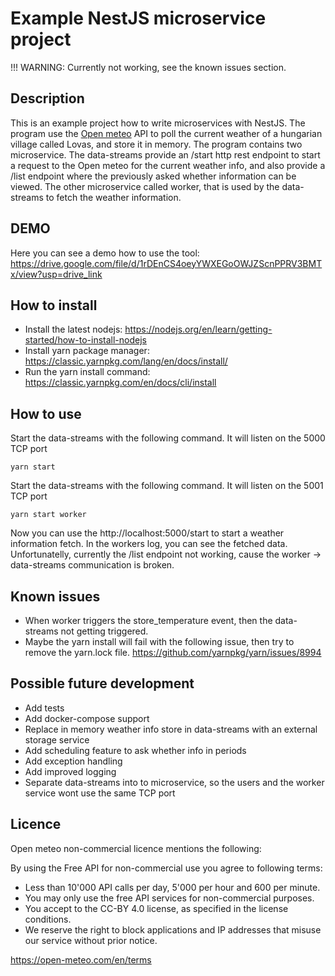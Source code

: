 # Example NestJS microservice project

!!! WARNING: Currently not working, see the known issues section.

## Description
This is an example project how to write microservices with NestJS. 
The program use the [Open meteo](https://open-meteo.com/) API to poll the current weather of a hungarian village called Lovas, and store it in memory.
The program contains two microservice. The data-streams provide an /start http rest endpoint to start a request to the Open meteo for the current weather info, and also provide a /list endpoint where the previously asked whether information can be viewed. The other microservice called worker, that is used by the data-streams to fetch the weather information.

## DEMO

Here you can see a demo how to use the tool:
https://drive.google.com/file/d/1rDEnCS4oeyYWXEGoOWJZScnPPRV3BMTx/view?usp=drive_link

## How to install

- Install the latest nodejs: https://nodejs.org/en/learn/getting-started/how-to-install-nodejs
- Install yarn package manager: https://classic.yarnpkg.com/lang/en/docs/install/ 
- Run the yarn install command: https://classic.yarnpkg.com/en/docs/cli/install

## How to use

Start the data-streams with the following command. It will listen on the 5000 TCP port
```
yarn start
```
Start the data-streams with the following command. It will listen on the 5001 TCP port
```
yarn start worker
```
Now you can use the http://localhost:5000/start to start a weather information fetch.
In the workers log, you can see the fetched data.
Unfortunatelly, currently the /list endpoint not working, cause the worker -> data-streams communication is broken.

## Known issues

- When worker triggers the store_temperature event, then the data-streams not getting triggered.
- Maybe the yarn install will fail with the following issue, then try to remove the yarn.lock file. https://github.com/yarnpkg/yarn/issues/8994

## Possible future development

- Add tests
- Add docker-compose support
- Replace in memory weather info store in data-streams with an external storage service
- Add scheduling feature to ask whether info in periods
- Add exception handling
- Add improved logging
- Separate data-streams into to microservice, so the users and the worker service wont use the same TCP port

## Licence

Open meteo non-commercial licence mentions the following:

By using the Free API for non-commercial use you agree to following terms:
- Less than 10'000 API calls per day, 5'000 per hour and 600 per minute.
- You may only use the free API services for non-commercial purposes.
- You accept to the CC-BY 4.0 license, as specified in the license conditions.
- We reserve the right to block applications and IP addresses that misuse our service without prior notice.

https://open-meteo.com/en/terms